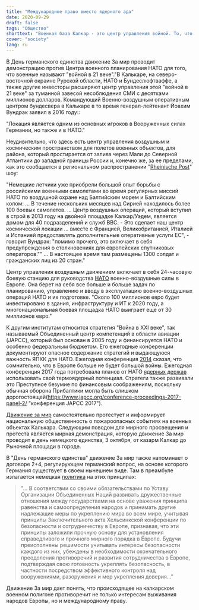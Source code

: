 ```yaml
---
title: "Международное право вместо ядерного ада"
date: 2020-09-29
draft: false
tags: "Общество"
shorttext: "Военная база Калкар - это центр управления войной. То, что там произошло, противоречит интересам выживания людей в Европе и международному праву!"
cover: "society"
lang: ru
---
```


В День германского единства движение За мир проводит демонстрацию против Центра военного планирования НАТО для того, что военные называют "войной в 21 веке"."В Калькаре, на северо-восточной окраине Рурской области, НАТО и Бундеслюфтваффе, а также другие инвесторы расширяют центр управления этой "войной в 21 веке" за туманной завесой несоблюдения СМИ с десятками миллионов долларов. Командующий Военно-воздушным оперативным центром бундесвера в Калькаре в то время генерал-лейтенант Йоахим Вундрак заявил в 2016 году::

"Локация является одним из основных игроков в Вооруженных силах Германии, но также и в НАТО."

Неудивительно, что здесь есть центр управления воздушным и космическим пространством для полетов военных объектов, для района, который простирается от залива через Мали до Северной Атлантики до западной границы России и, конечно же, за ее пределами, как это сообщается в региональном распространении "[Rheinische Post](https://rp-online.de/politik/ausland/syrien-russische-kampfjets-verfolgen-deutsche-tornados_aid-9667873 "Russische Kampfjets verfolgen deutsche Tornados")" шоу:

"Немецкие летчики уже приобрели большой опыт борьбы с российскими военными самолетами во время регулярных миссий НАТО по воздушной охране над Балтийским морем и Балтийским колом: ... В течение нескольких месяцев над Сирией находилось более 100 боевых самолетов. ... Центр воздушных операций, который вступил в строй в 2013 году на двойной площадке Калкар/Уэдем, является домом для 40 подразделений и служб ВВС. - Это сделает наш центр космической локации ... вместе с Францией, Великобританией, Италией и Испанией предоставлять дополнительные оперативные услуги ЕС", - говорит Вундрак: "помимо прочего, это включает в себя предупреждения о столкновениях для европейских спутниковых операторов."" ... В настоящее время там размещены 1300 солдат и гражданских лиц из 20 стран."

Центр управления воздушным движением включает в себя 24-часовую боевую станцию для руководства [НАТО](https://rp-online.de/nrw/staedte/kleve/nato-standort-kalkar-uedem-waechst-weiter_aid-18939075 "Nato-Standort Kalkar/Uedem wächst weiter") военно-воздушные силы в Европе. Она берет на себя все больше и больше задач по планированию, управлению и вводу в эксплуатацию военно-воздушных операций НАТО и их подготовке. "Около 100 миллионов евро будет инвестировано в здания, инфраструктуру и ИТ к 2020 году, а многонациональная боевая площадка НАТО выиграет еще от 30 миллионов евро."

К другим институтам относится стратегия "Война в XXI веке", так называемый Объединенный центр компетенций в области авиации (JAPCC), который был основан в 2005 году и финансируется НАТО и особенно федеральным бюджетом. Его ежегодные конференции документируют опасное содержание стратегий и выдающуюся важность ЯПКК для НАТО. Ежегодная конференция [2014](https://nrw-archiv.vvn-bda.de/texte/1518_japcc_jw.htm "Wer zuerst schießt, stirbt als zweiter")  сказал, что сомнительно, что в Европе больше не будет большой войны. Ежегодная конференция 2017 года потребовала планов от НАТО [ядерных держав](https://www.japcc.org/deterrence-in-the-21st-century/ "Joint Air & Space Power Conference 2017") использовать свой термоядерный потенциал. Стратеги также развивали это Преступное безумие по финансовым соображениям, поскольку обычная оборона Прибалтики могла быть слишком дорогостоящей(https://www.japcc.org/conference-proceedings-2017-panel-2/ "конференция JAPCC 2017").

[Движение за мир](https://essener-friedensforum.de/wp-content/uploads/2020/09/20-10-03Kalkar.pdf "Demonstration für Frieden und Abrüstung 2020") самостоятельно протестует и информирует национальную общественность о пожароопасных событиях на военных объектах Калькара. Следующим поводом для мирного просвещения и протеста является мирная демонстрация, которую движение За мир проводит в день немецкого единства, 3 октября, от казарм Калкар до Рыночной площади в городе.

В "День германского единства" движение За мир также напоминает о договоре 2+4, регулирующем германский вопрос, на основе которого Германия существует в своем нынешнем виде. Там в преамбуле излагается немецкая [политика](https://www.bpb.de/nachschlagen/gesetze/zwei-plus-vier-vertrag/44112/praeambel "Zwei-plus-Vier-Vertrag") на этих принципах:

> "... В соответствии со своими обязательствами по Уставу Организации Объединенных Наций развивать дружественные отношения между государствами на основе уважения принципа равенства и самоопределения народов и принимать другие надлежащие меры по укреплению мира во всем мире, учитывая принципы Заключительного акта Хельсинкской конференции по безопасности и сотрудничеству в Европе, признавая, что эти принципы заложили прочную основу для установления справедливого и прочного мирного порядка в Европе. Будучи преисполнены решимости учитывать интересы безопасности каждого из них, убеждены в необходимости окончательного преодоления противоречий и развития сотрудничества в Европе, подтверждая свою готовность укреплять безопасность, в частности посредством эффективного контроля над вооружениями, разоружения и мер укрепления доверия..."

Движение За мир дает понять, что происходящее на калкарском военном полигоне противоречит не только интересам выживания народов Европы, но и международному праву.
